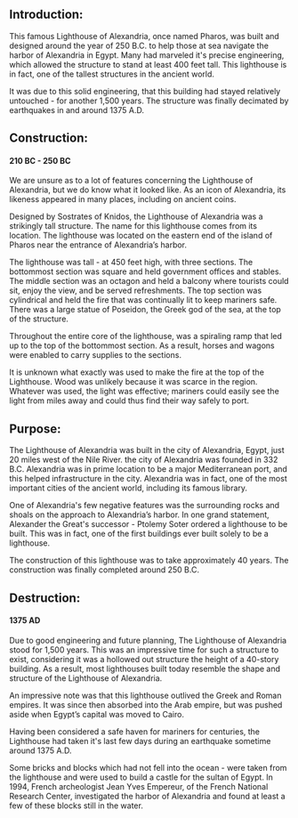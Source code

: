 ## Introduction:

This famous Lighthouse of Alexandria, once named Pharos, was built and designed around the year of 250 B.C. to help those at sea navigate the harbor of Alexandria  in Egypt.  Many had marveled it's precise engineering, which allowed the structure to stand at least 400 feet tall. This lighthouse is in fact, one of the tallest structures in the ancient world.

It was due to this solid engineering, that this building had stayed relatively untouched - for another 1,500 years. The structure was finally decimated by earthquakes in and around 1375 A.D.

## Construction:

####  210 BC - 250 BC

We are unsure as to a lot of features concerning the Lighthouse of Alexandria, but we do know what it looked like. As an icon of Alexandria, its likeness appeared in many places, including on ancient coins.

Designed by Sostrates of Knidos, the Lighthouse of Alexandria was a strikingly tall structure. The name for this lighthouse comes from its location. The lighthouse was located on the eastern end of the island of Pharos near the entrance of Alexandria’s harbor.

The lighthouse was tall - at 450 feet high, with three sections. The bottommost section was square and held government offices and stables. The middle section was an octagon and held a balcony where tourists could sit, enjoy the view, and be served refreshments. The top section was cylindrical and held the fire that was continually lit to keep mariners safe. There was a large statue of Poseidon, the Greek god of the sea, at the top of the structure.

Throughout the entire core of the lighthouse, was a spiraling ramp that led up to the top of the bottommost section. As a result, horses and wagons were enabled to carry supplies to the sections.

It is unknown what exactly was used to make the fire at the top of the Lighthouse. Wood was unlikely because it was scarce in the region. Whatever was used, the light was effective; mariners could easily see the light from miles away and could thus find their way safely to port.

## Purpose:

The Lighthouse of Alexandria was built in the city of Alexandria, Egypt, just 20 miles west of the Nile River. the city of Alexandria was founded in 332 B.C. Alexandria was in prime location to be a major Mediterranean port, and this helped infrastructure in the city. Alexandria was in fact, one of the most important cities of the ancient world, including its famous library.

One of Alexandria's few negative features was the surrounding rocks and shoals on the approach to Alexandria’s harbor. In one grand statement, Alexander the Great's successor - Ptolemy Soter ordered a lighthouse to be built. This was in fact, one of the first buildings ever built solely to be a lighthouse.

The construction of this lighthouse was to take approximately 40 years. The construction was finally completed around 250 B.C.

## Destruction:

#### 1375 AD

Due to good engineering and future planning, The Lighthouse of Alexandria stood for 1,500 years. This was an impressive time for such a structure to exist, considering it was a hollowed out structure the height of a 40-story building. As a result, most lighthouses built today resemble the shape and structure of the Lighthouse of Alexandria.

An impressive note was that this lighthouse outlived the Greek and Roman empires. It was since then absorbed into the Arab empire, but was pushed aside when Egypt’s capital was moved to Cairo.

Having been considered a safe haven for mariners for centuries, the Lighthouse had taken it's last few days during an earthquake sometime around 1375 A.D.

Some bricks and blocks which had not fell into the ocean - were taken from the lighthouse and were used to build a castle for the sultan of Egypt. In 1994, French archeologist Jean Yves Empereur, of the French National Research Center, investigated the harbor of Alexandria and found at least a few of these blocks still in the water.
